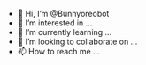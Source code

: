 - 👋 Hi, I’m @Bunnyoreobot
- 👀 I’m interested in ...
- 🌱 I’m currently learning ...
- 💞️ I’m looking to collaborate on ...
- 📫 How to reach me ...

<!---
Bunnyoreobot/Bunnyoreobot is a ✨ special ✨ repository because its `README.md` (this file) appears on your GitHub profile.
You can click the Preview link to take a look at your changes.
--->
